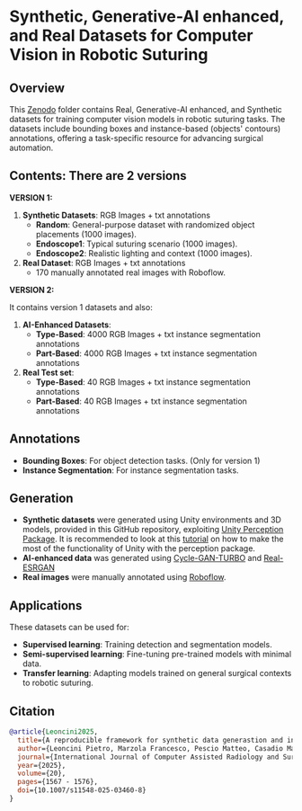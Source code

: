 # Synthetic, Generative-AI enhanced, and Real Datasets for Computer Vision in Robotic Suturing

## Overview
This [Zenodo](https://doi.org/10.5281/zenodo.14671906) folder contains Real, Generative-AI enhanced, and Synthetic datasets for training computer vision models in robotic suturing tasks. The datasets include bounding boxes and instance-based (objects' contours) annotations, offering a task-specific resource for advancing surgical automation.

## Contents: There are 2 versions

**VERSION 1:**

1. **Synthetic Datasets**: RGB Images + txt annotations
   - **Random**: General-purpose dataset with randomized object placements (1000 images).
   - **Endoscope1**: Typical suturing scenario (1000 images).
   - **Endoscope2**: Realistic lighting and context (1000 images).
2. **Real Dataset**: RGB Images + txt annotations
   - 170 manually annotated real images with Roboflow.

**VERSION 2:**

It contains version 1 datasets and also:
1. **AI-Enhanced Datasets**:
   - **Type-Based**: 4000 RGB Images + txt instance segmentation annotations
   - **Part-Based**: 4000 RGB Images + txt instance segmentation annotations
2. **Real Test set**: 
   - **Type-Based**: 40 RGB Images + txt instance segmentation annotations
   - **Part-Based**: 40 RGB Images + txt instance segmentation annotations

## Annotations
- **Bounding Boxes**: For object detection tasks. (Only for version 1)
- **Instance Segmentation**: For instance segmentation tasks.

## Generation
- **Synthetic datasets** were generated using Unity environments and 3D models, provided in this GitHub repository, exploiting [Unity Perception Package](https://docs.unity3d.com/Packages/com.unity.perception@1.0/manual/index.html). It is recommended to look at this [tutorial](https://github.com/Unity-Technologies/com.unity.perception) on how to make the most of the functionality of Unity with the perception package.
- **AI-enhanced data**  was generated using [Cycle-GAN-TURBO](https://github.com/GaParmar/img2img-turbo) and [Real-ESRGAN](https://github.com/xinntao/Real-ESRGAN)
- **Real images** were manually annotated using [Roboflow](https://roboflow.com/).

## Applications
These datasets can be used for:
- **Supervised learning**: Training detection and segmentation models.
- **Semi-supervised learning**: Fine-tuning pre-trained models with minimal data.
- **Transfer learning**: Adapting models trained on general surgical contexts to robotic suturing.

## Citation
```bibtex
@article{Leoncini2025,
  title={A reproducible framework for synthetic data generastion and instance segmentation in robotic suturing},
  author={Leoncini Pietro, Marzola Francesco, Pescio Matteo, Casadio Maura, Arezzo Alberto, Dagnino Giulio},
  journal={International Journal of Computer Assisted Radiology and Surgery},
  year={2025},
  volume={20},
  pages={1567 - 1576},
  doi={10.1007/s11548-025-03460-8}
}
